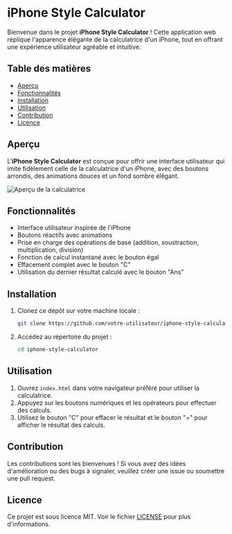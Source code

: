 # iPhone Style Calculator

Bienvenue dans le projet **iPhone Style Calculator** ! Cette application web réplique l'apparence élégante de la calculatrice d'un iPhone, tout en offrant une expérience utilisateur agréable et intuitive.

## Table des matières
- [Aperçu](#aperçu)
- [Fonctionnalités](#fonctionnalités)
- [Installation](#installation)
- [Utilisation](#utilisation)
- [Contribution](#contribution)
- [Licence](#licence)

## Aperçu
L'**iPhone Style Calculator** est conçue pour offrir une interface utilisateur qui imite fidèlement celle de la calculatrice d'un iPhone, avec des boutons arrondis, des animations douces et un fond sombre élégant. 

![Aperçu de la calculatrice](screenshot.png)

## Fonctionnalités
- Interface utilisateur inspirée de l'iPhone
- Boutons réactifs avec animations
- Prise en charge des opérations de base (addition, soustraction, multiplication, division)
- Fonction de calcul instantané avec le bouton égal
- Effacement complet avec le bouton "C"
- Utilisation du dernier résultat calculé avec le bouton "Ans"

## Installation
1. Clonez ce dépôt sur votre machine locale :
    ```bash
    git clone https://github.com/votre-utilisateur/iphone-style-calculator.git
    ```
2. Accédez au répertoire du projet :
    ```bash
    cd iphone-style-calculator
    ```

## Utilisation
1. Ouvrez `index.html` dans votre navigateur préféré pour utiliser la calculatrice.
2. Appuyez sur les boutons numériques et les opérateurs pour effectuer des calculs.
3. Utilisez le bouton "C" pour effacer le résultat et le bouton "=" pour afficher le résultat des calculs.

## Contribution
Les contributions sont les bienvenues ! Si vous avez des idées d'amélioration ou des bugs à signaler, veuillez créer une issue ou soumettre une pull request.

## Licence
Ce projet est sous licence MIT. Voir le fichier [LICENSE](LICENSE) pour plus d'informations.
